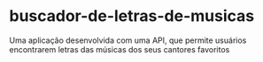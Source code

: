 # buscador-de-letras-de-musicas
Uma aplicação desenvolvida com uma API, que permite usuários encontrarem letras das músicas dos seus cantores favoritos
